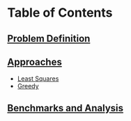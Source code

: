 # Table of Contents

## [Problem Definition](./readmes/01_problem_definition.md)
## [Approaches]()
   - [Least Squares](./readmes/02_least_squares.md)
   - [Greedy](./readmes/03_greedy.md)
## [Benchmarks and Analysis](./readmes/04_benchmark_and_analysis.md)